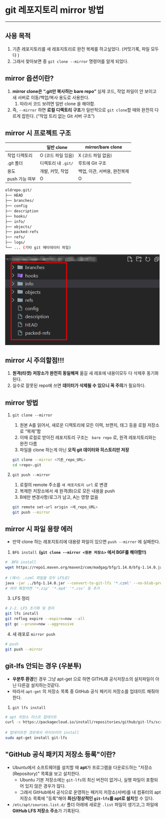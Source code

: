 # git 레포지토리 mirror 방법

---

>

## 사용 목적

1. 기존 레포지토리를 새 레포지토리로 완전 복제를 하고싶었다. (커밋기록, 파일 모두 다 )
2. 그래서 찾아보면 중 `git clone --mirror` 명령어를 알게 되었다. 

## mirror 옵션이란? 

1. **mirror clone은 “.git만 복사하는 bare repo”** 실제 코드, 작업 파일이 안 보이고 새 서버로 이동/백업/복사 용도로 사용한다. 
   1. 따라서 코드 보려면 일반 clone 을 해야함. 
2. 즉, `--mirror` 하면 **로컬 디렉토리 구조**가 일반적으로 `git clone`할 때와 완전히 다르게 잡힌다. (“작업 트리 없는 Git 서버 구조”)

## mirror 시 프로젝트 구조

|                | 일반 clone          | mirror/bare clone            |
| -------------- | ------------------- | ---------------------------- |
| 작업 디렉토리  | O (코드 파일 있음)  | X (코드 파일 없음)           |
| .git 폴더      | 디렉토리 내 `.git/` | 루트에 Git 구조              |
| 용도           | 개발, 커밋, 작업    | 백업, 이관, 서버용, 완전복제 |
| push 가능 여부 | O                   | O                            |

```bash
oldrepo.git/
├── HEAD
├── branches/
├── config
├── description
├── hooks/
├── info/
├── objects/
├── packed-refs
├── refs/
├── logs/
└── ... (기타 git 메타데이터 파일)
```

<img src="./images/git_mirror방법.png" width="500">

## mirror 시 주의할점!!! 

1. **원격(타겟) 저장소가 완전히 동일해져**  옮길 새 레포에 내용이모두 다 삭제후 동기화된다. 
2. 실수로 잘못된 repo에 쓰면 **데이터가 삭제될 수 있으니 꼭 주의**가 필요하다. 

## mirror 방법

1. `git clone --mirror`

   1. 원본 A를 읽어서, 새로운 디렉토리에 모든 이력, 브랜치, 태그 등을 로컬 저장소로 “복제”함
   2. 이때 로컬로 받아진 레포지토리 구조는 ` bare repo` 로, 원격 레포지토리와는 완전 다름 
   3. 파일을 clone 하는게 아닌 **오직 git 데이터와 히스토리만 저장**

   ```bash
   git clone --mirror <기존_repo_URL>
   cd <repo>.git
   ```

2. `git push --mirror`

   1. 로컬의 remote 주소를 `새 레포지토리 url` 로 변경 
   2. 복제한 저장소에서 새 원격(B)으로 모든 내용을 push
   3. B에만 변경사항/로그가 남고, A는 영향 없음

   ```bash
   git remote set-url origin <새_repo_URL>
   git push --mirror
   ```

## mirror 시 파일 용량 에러

- 만약 clone 하는 레포지토리에 대용량 파일이 있으면 `push --mirror` 에 실패한다. 

1. `BFG install `**(`git clone --mirror <원본 저장소>` 에서 BGF를 해야함!!)**

```bash
#  BFG install
wget https://repo1.maven.org/maven2/com/madgag/bfg/1.14.0/bfg-1.14.0.jar

# (예시: .czml 파일을 모두 LFS로)
java -jar ../bfg-1.14.0.jar --convert-to-git-lfs '*.czml' --no-blob-protection
# 여러 확장자면 '*.zip' '*.mp4' '*.csv' 등 추가
```

3. LFS 정리 

```bash
# 2-2. LFS 초기화 및 정리
git lfs install
git reflog expire --expire=now --all
git gc --prune=now --aggressive
```

4. 새 래포로 `mirror push `

```bash
# push 
git push --mirror
```

## git-lfs 안되는 경우 (우분투)

- **우분투 환경**인 경우 그냥 apt-get 으로 하면 GITHUB 공식저장소의 설치파일이 아닌 다른걸 설치하는것같다. 
- 따라서 `apt-get` 의 저장소 목록 중 GitHub 공식 패키지 저장소를 업데이트 해줘야한다. 

1. `git lfs install ` 

```bash
# apt 저장소 리스트 업데이트 
curl -s https://packagecloud.io/install/repositories/github/git-lfs/script.deb.sh | sudo bash

# 업데이트한 경로에서 라이브러리 install 
sudo apt-get install git-lfs
```

## "GitHub 공식 패키지 저장소 등록"이란?

- Ubuntu에서 소프트웨어를 설치할 때 **apt**가 프로그램을 다운로드하는 "저장소(Repository)" 목록을 보고 설치한다. 
  - Ubuntu 기본 저장소에는 `git-lfs`의 최신 버전이 없거나, 실행 파일이 포함되어 있지 않은 경우가 많다. 
  - 그래서 GitHub에서 공식으로 운영하는 패키지 저장소(서버)를 내 컴퓨터의 apt 저장소 목록에 "등록"해야 **최신/정상적인 `git-lfs`를 apt로 설치**할 수 있다.
- `/etc/apt/sources.list.d/` 폴더 아래에 새로운 `.list` 파일이 생기고,그 파일에 **GitHub LFS 저장소 주소**가 기록된다. 